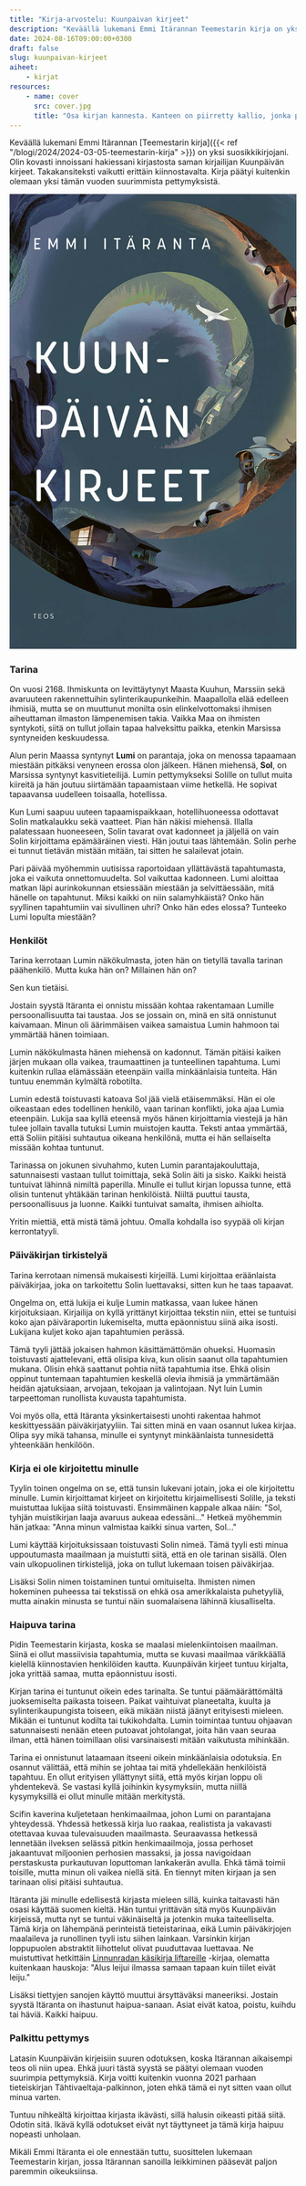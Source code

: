 ```yaml
---
title: "Kirja-arvostelu: Kuunpaivan kirjeet"
description: "Keväällä lukemani Emmi Itärannan Teemestarin kirja on yksi suosikkikirjojani. Olin kovasti innoissani hakiessani kirjastosta saman kirjailijan Kuunpäivän kirjeet. Takakansiteksti vaikutti erittäin kiinnostavalta. Kirja päätyi kuitenkin olemaan yksi tämän vuoden suurimmista pettymyksistä."
date: 2024-08-16T09:00:00+0300
draft: false
slug: kuunpaivan-kirjeet
aiheet:
    - kirjat
resources:
    - name: cover
      src: cover.jpg
      title: "Osa kirjan kannesta. Kanteen on piirretty kallio, jonka päällä on pieni koti, joka muistuttaa 70-luvun tulevaisuuden koteja. Alareunassa näkyy perinteisempi mökki, jota ympärö harmaat kivimuuodostelmat. Taivaalla näkyy kuu, jonki pinnassa näkyy moderneja laatikkotaloja. Kuun edessä lentää valkoinen lintu. Kannen päällä lukee kirjan nimi."
---
```

Keväällä lukemani Emmi Itärannan [Teemestarin kirja]({{< ref "/blogi/2024/2024-03-05-teemestarin-kirja" >}}) on yksi suosikkikirjojani. Olin kovasti innoissani hakiessani kirjastosta saman kirjailijan Kuunpäivän kirjeet. Takakansiteksti vaikutti erittäin kiinnostavalta. Kirja päätyi kuitenkin olemaan yksi tämän vuoden suurimmista pettymyksistä.

<!--more-->

![Kirjan kansikuva. Kanteen on piirretty kallio, jonka päällä on pieni koti, joka muistuttaa 70-luvun tulevaisuuden koteja. Alareunassa näkyy perinteisempi mökki, jota ympärö harmaat kivimuuodostelmat. Taivaalla näkyy kuu, jonki pinnassa näkyy moderneja laatikkotaloja. Kuun edessä lentää valkoinen lintu. Kannen päällä lukee kirjan nimi.](kansi.jpg)

### Tarina

On vuosi 2168. Ihmiskunta on levittäytynyt Maasta Kuuhun, Marssiin sekä avaruuteen rakennettuihin sylinterikaupunkeihin. Maapallolla elää edelleen ihmisiä, mutta se on muuttunut monilta osin elinkelvottomaksi ihmisen aiheuttaman ilmaston lämpenemisen takia. Vaikka Maa on ihmisten syntykoti, siitä on tullut jollain tapaa halveksittu paikka, etenkin Marsissa syntyneiden keskuudessa.

Alun perin Maassa syntynyt **Lumi** on parantaja, joka on menossa tapaamaan miestään pitkäksi venyneen erossa olon jälkeen. Hänen miehensä, **Sol**, on Marsissa syntynyt kasvitieteilijä. Lumin pettymykseksi Solille on tullut muita kiireitä ja hän joutuu siirtämään tapaamistaan viime hetkellä. He sopivat tapaavansa uudelleen toisaalla, hotellissa.

Kun Lumi saapuu uuteen tapaamispaikkaan, hotellihuoneessa odottavat Solin matkalaukku sekä vaatteet. Pian hän näkisi miehensä. Illalla palatessaan huoneeseen, Solin tavarat ovat kadonneet ja jäljellä on vain Solin kirjoittama epämääräinen viesti. Hän joutui taas lähtemään. Solin perhe ei tunnut tietävän mistään mitään, tai sitten he salailevat jotain.

Pari päivää myöhemmin uutisissa raportoidaan yllättävästä tapahtumasta, joka ei vaikuta onnettomuudelta. Sol vaikuttaa kadonneen. Lumi aloittaa matkan läpi aurinkokunnan etsiessään miestään ja selvittäessään, mitä hänelle on tapahtunut. Miksi kaikki on niin salamyhkäistä? Onko hän syyllinen tapahtumiin vai sivullinen uhri? Onko hän edes elossa? Tunteeko Lumi lopulta miestään?

### Henkilöt

Tarina kerrotaan Lumin näkökulmasta, joten hän on tietyllä tavalla tarinan päähenkilö. Mutta kuka hän on? Millainen hän on?

Sen kun tietäisi.

Jostain syystä Itäranta ei onnistu missään kohtaa rakentamaan Lumille persoonallisuutta tai taustaa. Jos se jossain on, minä en sitä onnistunut kaivamaan. Minun oli äärimmäisen vaikea samaistua Lumin hahmoon tai ymmärtää hänen toimiaan.

Lumin näkökulmasta hänen miehensä on kadonnut. Tämän pitäisi kaiken järjen mukaan olla vaikea, traumaattinen ja tunteellinen tapahtuma. Lumi kuitenkin rullaa elämässään eteenpäin vailla minkäänlaisia tunteita. Hän tuntuu enemmän kylmältä robotilta.

Lumin edestä toistuvasti katoava Sol jää vielä etäisemmäksi. Hän ei ole oikeastaan edes todellinen henkilö, vaan tarinan konflikti, joka ajaa Lumia eteenpäin. Lukija saa kyllä eteensä myös hänen kirjoittamia viestejä ja hän tulee jollain tavalla tutuksi Lumin muistojen kautta. Teksti antaa ymmärtää, että Soliin pitäisi suhtautua oikeana henkilönä, mutta ei hän sellaiselta missään kohtaa tuntunut.

Tarinassa on jokunen sivuhahmo, kuten Lumin parantajakouluttaja, satunnaisesti vastaan tullut toimittaja, sekä Solin äiti ja sisko. Kaikki heistä tuntuivat lähinnä nimiltä paperilla. Minulle ei tullut kirjan lopussa tunne, että olisin tuntenut yhtäkään tarinan henkilöistä. Niiltä puuttui tausta, persoonallisuus ja luonne. Kaikki tuntuivat samalta, ihmisen aihiolta.

Yritin miettiä, että mistä tämä johtuu. Omalla kohdalla iso syypää oli kirjan kerrontatyyli.

### Päiväkirjan tirkistelyä

Tarina kerrotaan nimensä mukaisesti kirjeillä. Lumi kirjoittaa eräänlaista päiväkirjaa, joka on tarkoitettu Solin luettavaksi, sitten kun he taas tapaavat.

Ongelma on, että lukija ei kulje Lumin matkassa, vaan lukee hänen kirjoituksiaan. Kirjailija on kyllä yrittänyt kirjoittaa tekstin niin, ettei se tuntuisi koko ajan päiväraportin lukemiselta, mutta epäonnistuu siinä aika isosti. Lukijana kuljet koko ajan tapahtumien perässä.

Tämä tyyli jättää jokaisen hahmon käsittämättömän ohueksi. Huomasin toistuvasti ajattelevani, että olisipa kiva, kun olisin saanut olla tapahtumien mukana. Olisin ehkä saattanut pohtia niitä tapahtumia itse. Ehkä olisin oppinut tuntemaan tapahtumien keskellä olevia ihmisiä ja ymmärtämään heidän ajatuksiaan, arvojaan, tekojaan ja valintojaan. Nyt luin Lumin tarpeettoman runollista kuvausta tapahtumista.

Voi myös olla, että Itäranta yksinkertaisesti unohti rakentaa hahmot keskittyessään päiväkirjatyyliin. Tai sitten minä en vaan osannut lukea kirjaa. Olipa syy mikä tahansa, minulle ei syntynyt minkäänlaista tunnesidettä yhteenkään henkilöön.

### Kirja ei ole kirjoitettu minulle

Tyylin toinen ongelma on se, että tunsin lukevani jotain, joka ei ole kirjoitettu minulle. Lumin kirjoittamat kirjeet on kirjoitettu kirjaimellisesti Solille, ja teksti muistuttaa lukijaa siitä toistuvasti. Ensimmäinen kappale alkaa näin: "Sol, tyhjän muistikirjan laaja avaruus aukeaa edessäni..." Hetkeä myöhemmin hän jatkaa: "Anna minun valmistaa kaikki sinua varten, Sol..."

Lumi käyttää kirjoituksissaan toistuvasti Solin nimeä. Tämä tyyli esti minua uppoutumasta maailmaan ja muistutti siitä, että en ole tarinan sisällä. Olen vain ulkopuolinen tirkistelijä, joka on tullut lukemaan toisen päiväkirjaa.

Lisäksi Solin nimen toistaminen tuntui omituiselta. Ihmisten nimen hokeminen puheessa tai tekstissä on ehkä osa amerikkalaista puhetyyliä, mutta ainakin minusta se tuntui näin suomalaisena lähinnä kiusalliselta.

### Haipuva tarina

Pidin Teemestarin kirjasta, koska se maalasi mielenkiintoisen maailman. Siinä ei ollut massiivisia tapahtumia, mutta se kuvasi maailmaa värikkäällä kielellä kiinnostavien henkilöiden kautta. Kuunpäivän kirjeet tuntuu kirjalta, joka yrittää samaa, mutta epäonnistuu isosti.

Kirjan tarina ei tuntunut oikein edes tarinalta. Se tuntui päämäärättömältä juoksemiselta paikasta toiseen. Paikat vaihtuivat planeetalta, kuulta ja sylinterikaupungista toiseen, eikä mikään niistä jäänyt erityisesti mieleen. Mikään ei tuntunut kodilta tai tukikohdalta. Lumin toimintaa tuntuu ohjaavan satunnaisesti nenään eteen putoavat johtolangat, joita hän vaan seuraa ilman, että hänen toimillaan olisi varsinaisesti mitään vaikutusta mihinkään.

Tarina ei onnistunut lataamaan itseeni oikein minkäänlaisia odotuksia. En osannut välittää, että mihin se johtaa tai mitä yhdellekään henkilöistä tapahtuu. En ollut erityisen yllättynyt siitä, että myös kirjan loppu oli yhdentekevä. Se vastasi kyllä joihinkin kysymyksiin, mutta niillä kysymyksillä ei ollut minulle mitään merkitystä.

Scifin kaverina kuljetetaan henkimaailmaa, johon Lumi on parantajana yhteydessä. Yhdessä hetkessä kirja luo raakaa, realistista ja vakavasti otettavaa kuvaa tulevaisuuden maailmasta. Seuraavassa hetkessä lennetään ilveksen selässä pitkin henkimaailmoja, jossa perhoset jakaantuvat miljoonien perhosien massaksi, ja jossa navigoidaan perstaskusta purkautuvan loputtoman lankakerän avulla. Ehkä tämä toimii toisille, mutta minun oli vaikea niellä sitä. En tiennyt miten kirjaan ja sen tarinaan olisi pitäisi suhtautua.

Itäranta jäi minulle edellisestä kirjasta mieleen sillä, kuinka taitavasti hän osasi käyttää suomen kieltä. Hän tuntui yrittävän sitä myös Kuunpäivän kirjeissä, mutta nyt se tuntui väkinäiseltä ja jotenkin muka taiteelliselta. Tämä kirja on lähempänä perinteistä tieteistarinaa, eikä Lumin päiväkirjojen maalaileva ja runollinen tyyli istu siihen lainkaan. Varsinkin kirjan loppupuolen abstraktit liihottelut olivat puuduttavaa luettavaa. Ne muistuttivat hetkittäin [Linnunradan käsikirja liftareille](https://finna.fi/Record/anders.1201687) -kirjaa, olematta kuitenkaan hauskoja: "Alus leijui ilmassa samaan tapaan kuin tiilet eivät leiju."

Lisäksi tiettyjen sanojen käyttö muuttui ärsyttäväksi maneeriksi. Jostain syystä Itäranta on ihastunut haipua-sanaan. Asiat eivät katoa, poistu, kuihdu tai häviä. Kaikki haipuu.

### Palkittu pettymys

Latasin Kuunpäivän kirjeisiin suuren odotuksen, koska Itärannan aikaisempi teos oli niin upea. Ehkä juuri tästä syystä se päätyi olemaan vuoden suurimpia pettymyksiä. Kirja voitti kuitenkin vuonna 2021 parhaan tieteiskirjan Tähtivaeltaja-palkinnon, joten ehkä tämä ei nyt sitten vaan ollut minua varten.

Tuntuu nihkeältä kirjoittaa kirjasta ikävästi, sillä halusin oikeasti pitää siitä. Odotin sitä. Ikävä kyllä odotukset eivät nyt täyttyneet ja tämä kirja haipuu nopeasti unholaan.

Mikäli Emmi Itäranta ei ole ennestään tuttu, suosittelen lukemaan Teemestarin kirjan, jossa Itärannan sanoilla leikkiminen pääsevät paljon paremmin oikeuksiinsa.
